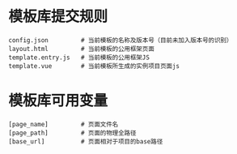# 模板库提交规则

```
config.json 		# 当前模板的名称及版本号（目前未加入版本号的识别）
layout.html 		# 当前模板的公用框架页面
template.entry.js 	# 当前模板的公用框架JS
template.vue 		# 当前模板所生成的实例项目页面js
```


# 模板库可用变量
```
[page_name]    		# 页面文件名
[page_path] 		# 页面的物理全路径
[base_url] 	   		# 页面相对于项目的base路径

```
